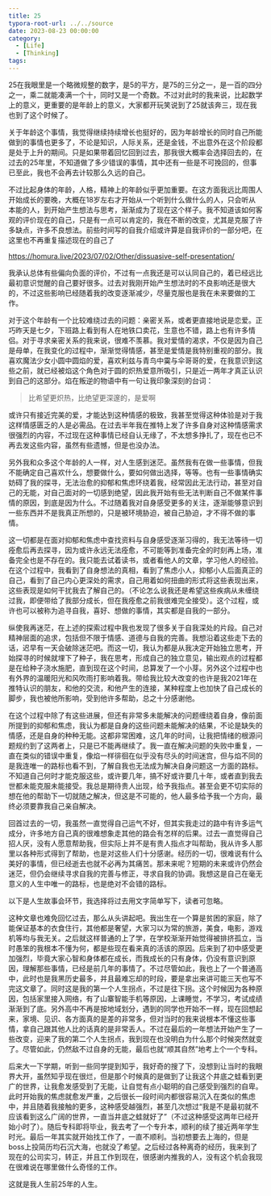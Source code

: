 ```yaml
---
title: 25
typora-root-url: ../../source
date: 2023-08-23 00:00:00
category: 
  - [Life]
  - [Thinking]
tags:
---
```


25在我眼里是一个略微规整的数字，是5的平方，是75的三分之一，是一百的四分之一，乘二就能凑满一个十，同时又是一个奇数。不过对此时的我来说，比起数学上的意义，更重要的是年龄上的意义，大家都开玩笑说到了25就该奔三，现在我也到了这个时候了。

关于年龄这个事情，我觉得继续持续增长也挺好的，因为年龄增长的同时自己所能做到的事情也更多了，不论是知识，人际关系，还是金钱，不出意外在这个阶段都是处于上升的期间。只是如果带着回忆回到过去，那我很大概率会选择回去的，在过去的25年里，不知道做了多少错误的事情，其中还有一些是不可挽回的，但事已至此，我也不会再去计较那么久远的自己。

不过比起身体的年龄，人格，精神上的年龄似乎更加重要。在这方面我远比周围人开始成长的要晚，大概在18岁左右才开始从一个听到什么做什么的人，只会听从本能的人，到开始产生想法与思考，渐渐成为了现在这个样子。我不知道该如何客观的评价现在的自己，只是有一点可以肯定的，我在不断的改变，尤其是克服了许多缺点，许多不良想法。前些时间写的自我介绍或许算是自我评价的一部分吧，在这里也不再重复描述现在的自己了

https://homura.live/2023/07/02/Other/dissuasive-self-presentation/

我承认总体有些偏向负面的评价，不过有一点我还是可以认同自己的，着已经远比最初意识觉醒的自己要好很多。过去对我刚开始产生想法时的不良影响还是很大的，不过这些影响已经随着我的改变逐渐减少，尽量克服也是我在未来要做的工作。

对于这个年龄有一个比较难绕过去的问题：亲密关系，或者更直接地说是恋爱。正巧昨天是七夕，下班路上看到有人在地铁口卖花，生意也不错，路上也有许多情侣。对于寻求亲密关系的我来说，很难不羡慕。我对爱情的渴求，不仅是因为自己是母单，在我变化的过程中，渐渐觉得情感，甚至是爱情是我特别重视的部分。我喜欢魔法少女小圆中圆焰的爱，喜欢利兹与青鸟中霙与伞哥哥的爱，在我意识到这些之前，就已经被焰这个角色对于圆的炽热爱意所吸引，只是近一两年才真正认识到自己的这部分。焰在叛逆的物语中有一句让我印象深刻的台词：

> 比希望更炽热，比绝望更深邃的，是爱啊

或许只有接近完美的爱，才能达到这种情感的极致，我甚至觉得这种体验是对于我这样情感匮乏的人是必需品。在过去半年我在推特上发了许多自身对这种情感需求很强烈的内容，不过现在这种事情已经自认无缘了，不太想多挣扎了，现在也已不再去发这些内容，虽然有些遗憾，但是也没办法。

另外我和众多这个年龄的人一样，对人生感到迷茫。虽然我有在做一些事情，但我不能确定自己喜欢什么，想要做什么，要如何做出选择，等等。也有一些事情确实妨碍了我的探寻，无法治愈的抑郁和焦虑环绕着我，经常因此无法行动，甚至对自己的无能，对自己面对的一切感到绝望，因此我开始有些无法判断自己不做某件事情的原因，到底是因为什么。不过随着我对自身感受更多的关注，逐渐能够意识到一些东西并不是我真正所想的，只是被环境胁迫，被自己胁迫，才不得不做的事情。

这一切都是在面对抑郁和焦虑中查找资料与自身感受逐渐习得的，我无法等待一切痊愈后再去探寻，因为或许永远无法痊愈，不可能等到准备完全的时刻再上场，准备完全也是不存在的。我只能去试着读书，或者看他人的文章，学习他人的经验。在这个过程中，我看到了自身想法的真相，看到了焦虑小人，抑郁小人后面真正的自己，看到了自己内心更深处的需求，自己用着如何扭曲的形式将这些表现出来，这些表现是如何干扰我去了解自己的。（不论怎么说我还是希望这些疾病从未缠绕过我，即便带给了我部分成长，但在我痊愈之前我很难完全接受）。这个过程，或许也可以被称为追寻自我，喜好、想做的事情，其实都是自我的一部分。

纵使我再迷茫，在上述的探索过程中我也发现了很多关于自我深处的片段。自己对精神层面的追求，包括但不限于情感、道德与自我的完善。我想沿着这些走下去的话，迟早有一天会破除迷茫吧。而这一切，我认为都是从我决定开始独立思考，开始探寻的时候就埋下了种子，我在思考，形成自己的独立意见，输出观点的过程都是在给种子浇水施肥，直到现在这个时间，总算发了一个小芽。另外这个过程中也有外界的温暖阳光和风吹雨打影响着我。带给我比较大改变的也许是我2021年在推特认识的朋友，和他的交流，和他产生的连接，某种程度上也加快了自己成长的脚步，我也被他所影响，受到他许多帮助，总之十分感谢他。

在这个过程中除了有这些进展，但还有非常多未能解决的问题缠绕着自身，像前面所提到的抑郁和焦虑，我认为都是自身的这些问题未能解决的结果，不论是缺失的情感，还是自身的种种无能。这都非常困难，这几年的时间，让我把情绪的根源问题规约到了这两者上，只是已不能再继续了。我一直在解决问题的失败中重复，一直在类似的错误中重复，像焰一样徘徊在似乎没有尽头的时间迷宫，但与焰不同的是我连唯一的路标也看不到，了解自我也无法成为解决自身问题这一方面的路标。不知道自己何时才能克服这些，或许要几年，搞不好或许要几十年，或者直到我去世都未能克服未能接受。我总是期待贵人出现，给予我指点。甚至会更不切实际的想在他的帮助下一切就随之解决，但这是不可能的，他人最多给予我一个方向，最终必须要靠我自己亲自解决。

回首过去的一切，我虽然一直觉得自己运气不好，但其实我走过的路中有许多运气成分，许多地方自己真的很难想象走其他的路会有怎样的后果。过去一直觉得自己招人厌，没有人愿意帮助我，但实际上并不是有贵人指点才叫帮助，我从许多人那里以各种形式得到了帮助，也是对这些人们十分感谢。经历的一切，很难说有什么美好的事情，但已经逝去也就不必再为其痛苦。那未来呢？短期的未来或许仍然会迷茫，但仍会继续寻求自我的完善与修正，寻求自我的协调。我想这是自己在毫无意义的人生中唯一的路标，也是绝对不会错的路标。



以下是人生故事会环节，我选择将过去用文字简单写下，读者可忽略。

这种文章也难免回忆过去，那么从头讲起吧。我出生在一个算是贫困的家庭，除了能保证基本的衣食住行，其他都是奢望，大家习以为常的旅游，美食，电影，游戏机等均与我无关。之后就这样普通的上了学，在学校渐渐开始觉得被排挤孤立，当时愚笨的我根本不懂为何，都是些现在看来真的活该的原因。后来到了初中感受更加强烈，毕竟大家心智和身体都在成长，而我成长的只有身体，仍没有意识到原因，理解那些事情，已经是前几年的事情了。不过尽管如此，我也上了一个普通高中，此时也是我黑历史最多，并且最难忘却的时段，要是拿出来讲可能三天也写不完这文章了。同时这是我的第一个人生拐点，不过是往下拐。这个时候因为各种原因，包括家里接入网络，有了山寨智能手机等原因，上课睡觉，不学习，考试成绩渐渐到了底。另外高中不再是按地域划分，遇到的同学也开始不一样，现在回想起来，家境、见识、各方面真的是差的非常多，但对当时的我来说根本不懂这些事情，拿自己跟其他人比的话真的是非常丢人。不过在最后的一年想法开始产生了一些改变，迎来了我的第二个人生拐点，我到现在也没明白为什么那个时候突然就变了。尽管如此，仍然敌不过自身的无能，最后也就“顺其自然”地考上个一个专科。

后来大一下学期，听到一些同学提到知乎，我好奇的搜了下，没想到让当时的我眼界大开，虽然知乎现在很烂，但是那个时候真的是做到了让我这个井底之蛙看到更广的世界，让我愈发感受到了无能，让自觉有点小聪明的自己感受到强烈的自卑。此时开始我的焦虑就愈发严重，之后很长一段时间内都很容易沉入在类似的焦虑中，并且随着我接触的更多，这种感受越强烈，甚至几次想过“我是不是最初就不应该看到这么广阔的世界，一直当井底之蛙就好了”（不过这种感受这两年已经开始小时了）。随后专科即将毕业，我去考了一个专升本，顺利的续了接近两年学生时光。最后一年其实就开始找工作了，一直不顺利。当初想要去上海的，但是boss上投简历均石沉大海，也就没了希望。之后经过各种离奇的经历，我来到了现在的公司实习，转正，并且工作到现在，很感谢内推我的人，没有这个机会我现在很难说在哪里做什么奇怪的工作。



这就是我人生前25年的人生。
